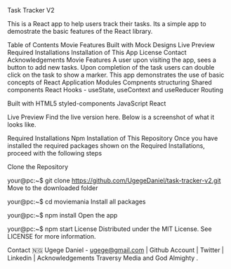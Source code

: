 Task Tracker V2

This is a React app to help users track their tasks. Its a simple app to demostrate the basic features of the React library.

Table of Contents
Movie Features
Built with
Mock Designs
Live Preview
Required Installations
Installation of This App
License
Contact
Acknowledgements
Movie Features
A user upon visiting the app, sees a button to add new tasks.
Upon completion of the task users can double click on the task to show a marker.
This app demonstrates the use of basic concepts of React Application
Modules
Compnents structuring
Shared components
React Hooks - useState, useContext and useReducer
Routing

Built with
HTML5
styled-components
JavaScript
React


Live Preview
Find the live version here. Below is a screenshot of what it looks like.


Required Installations
Npm
Installation of This Repository
Once you have installed the required packages shown on the Required Installations, proceed with the following steps

Clone the Repository

your@pc:~$ git clone https://github.com/UgegeDaniel/task-tracker-v2.git
Move to the downloaded folder

your@pc:~$ cd moviemania
Install all packages

your@pc:~$ npm install
Open the app

your@pc:~$ npm start
License
Distributed under the MIT License. See LICENSE for more information.

Contact
🇳🇬 Ugege Daniel - ugege@gmail.com | Github Account | Twitter | Linkedin |
Acknowledgements
Traversy Media and God Almighty .
